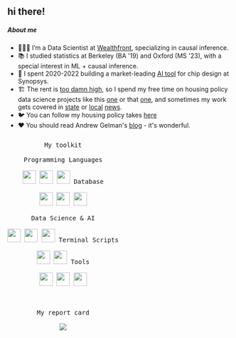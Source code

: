 ## hi there!

##### About me
- 🙋🏼‍♂️ I’m a Data Scientist at [Wealthfront](https://www.forbes.com/sites/digital-assets/2024/02/13/the-future-of-investing-fintech-50-2024/?sh=1dfebbf4f338), specializing in causal inference.
- 📚 I studied statistics at Berkeley (BA '19) and Oxford (MS '23), with a special interest in ML + causal inference.
- 🤖 I spent 2020-2022 building a market-leading [AI tool](https://www.youtube.com/watch?v=wZe_E2lqW_Q) for chip design at Synopsys.
- 🏗️ The rent is [too damn high](https://www.youtube.com/watch?v=kcsNbQRU5TI), so I spend my free time on housing policy data science projects like this [one](https://rezonesf.shinyapps.io/rezoner/) or that [one](https://github.com/sdamerdji/planningGPT), and sometimes my work gets covered in [state](https://calmatters.org/commentary/2021/09/california-housing-plans-quotas-crisis/) or [local](https://www.losaltosonline.com/news/la-lah-deemed-exclusionary-as-they-prep-housing-plans/article_fd28fb20-1dc0-11ed-ae69-279a84d66c92.html) [news](https://www.sfchronicle.com/opinion/openforum/article/housing-element-san-francisco-19384436.php).
- 🐦 You can follow my housing policy takes [here](https://twitter.com/s_damerdji)
- ❤ You should read Andrew Gelman's [blog](https://statmodeling.stat.columbia.edu/) - it's wonderful.


<p style="display: inline-block;" align="center">
  <kbd>My toolkit</kbd>

  <br>
  <br>
  <kbd>
    <kbd>Programming Languages</kbd>
    <br>
    <br>
    <img width="30px" src="https://cdn.jsdelivr.net/gh/devicons/devicon/icons/python/python-plain.svg" /> 
    <img width="30px" src="https://cdn.jsdelivr.net/gh/devicons/devicon/icons/java/java-plain.svg" /> 
    <img width="30px" src="https://cdn.jsdelivr.net/gh/devicons/devicon/icons/r/r-plain.svg" /> 
  </kbd>
  <kbd>
    <kbd>Database</kbd>
    <br>
    <br>
    <img width="30px" src="https://cdn.jsdelivr.net/gh/devicons/devicon/icons/mysql/mysql-original.svg" />
    <img width="30px" src="https://cdn.jsdelivr.net/gh/devicons/devicon/icons/postgresql/postgresql-plain.svg" />
    <img width="30px" src="https://cdn.jsdelivr.net/gh/devicons/devicon/icons/mongodb/mongodb-plain.svg" />
  </kbd>
  <br>
  <br>
  <kbd>
    <kbd>Data Science & AI</kbd>
    <br>
    <br>
    <img width="30px" src="https://cdn.jsdelivr.net/gh/devicons/devicon/icons/matplotlib/matplotlib-original.svg" />
    <img width="30px" src="https://cdn.jsdelivr.net/gh/devicons/devicon/icons/numpy/numpy-original.svg" />
    <img width="30px" src="https://cdn.jsdelivr.net/gh/devicons/devicon/icons/pandas/pandas-original.svg" />
  </kbd>
  <kbd>
    <kbd>Terminal Scripts</kbd>
    <br>
    <br>
    <img width="30px" src="https://cdn.jsdelivr.net/gh/devicons/devicon/icons/bash/bash-original.svg" />
    <img width="30px" src="https://cdn.jsdelivr.net/gh/devicons/devicon/icons/vim/vim-original.svg" />
  </kbd>
  <kbd>
    <kbd>Tools</kbd>
    <br>
    <br>
    <img width="30px" src="https://cdn.jsdelivr.net/gh/devicons/devicon/icons/jupyter/jupyter-original.svg" />
    <img width="30px" src="https://cdn.jsdelivr.net/gh/devicons/devicon/icons/pycharm/pycharm-original.svg" />
    <img width="30px" src="https://cdn.jsdelivr.net/gh/devicons/devicon/icons/rstudio/rstudio-original.svg" />

  </kbd>
  <br>
  <br>
   <kbd>
     <br>
     <br>
       <kbd>My report card</kbd>
     <br>
     <br>
  <img align="center" src="https://github-readme-streak-stats.herokuapp.com/?user=sdamerdji">
</kbd>
</p>



<br>
</p>
